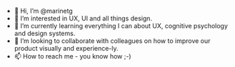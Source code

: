 - 👋 Hi, I’m @marinetg
- 👀 I’m interested in UX, UI and all things design.
- 🌱 I’m currently learning everything I can about UX, cognitive psychology and design systems.
- 💞️ I’m looking to collaborate with colleagues on how to improve our product visually and experience-ly.
- 📫 How to reach me - you know how ;-)

<!---
marinetg/marinetg is a ✨ special ✨ repository because its `README.md` (this file) appears on your GitHub profile.
You can click the Preview link to take a look at your changes.
--->
